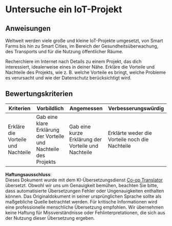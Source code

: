 <!--
CO_OP_TRANSLATOR_METADATA:
{
  "original_hash": "7ef1cec2d27b086032d46ab1958f3e99",
  "translation_date": "2025-08-25T22:13:06+00:00",
  "source_file": "1-getting-started/lessons/1-introduction-to-iot/assignment.md",
  "language_code": "de"
}
-->
# Untersuche ein IoT-Projekt

## Anweisungen

Weltweit werden viele große und kleine IoT-Projekte umgesetzt, von Smart Farms bis hin zu Smart Cities, im Bereich der Gesundheitsüberwachung, des Transports und für die Nutzung öffentlicher Räume.

Recherchiere im Internet nach Details zu einem Projekt, das dich interessiert, idealerweise eines in deiner Nähe. Erkläre die Vorteile und Nachteile des Projekts, wie z. B. welche Vorteile es bringt, welche Probleme es verursacht und wie der Datenschutz berücksichtigt wird.

## Bewertungskriterien

| Kriterien | Vorbildlich | Angemessen | Verbesserungswürdig |
| --------- | ----------- | ---------- | -------------------- |
| Erkläre die Vorteile und Nachteile | Gab eine klare Erklärung der Vorteile und Nachteile des Projekts | Gab eine kurze Erklärung der Vorteile und Nachteile | Erklärte weder die Vorteile noch die Nachteile |

**Haftungsausschluss**:  
Dieses Dokument wurde mit dem KI-Übersetzungsdienst [Co-op Translator](https://github.com/Azure/co-op-translator) übersetzt. Obwohl wir uns um Genauigkeit bemühen, beachten Sie bitte, dass automatisierte Übersetzungen Fehler oder Ungenauigkeiten enthalten können. Das Originaldokument in seiner ursprünglichen Sprache sollte als maßgebliche Quelle betrachtet werden. Für kritische Informationen wird eine professionelle menschliche Übersetzung empfohlen. Wir übernehmen keine Haftung für Missverständnisse oder Fehlinterpretationen, die sich aus der Nutzung dieser Übersetzung ergeben.